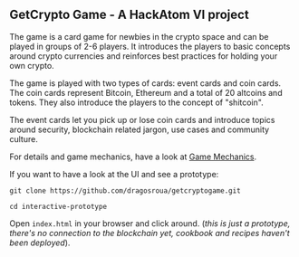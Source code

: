 ## GetCrypto Game - A HackAtom VI project

The game is a card game for newbies in the crypto space and can be played in groups of 2-6 players. It introduces the players to basic concepts around crypto currencies and reinforces best practices for holding your own crypto.

The game is played with two types of cards: event cards and coin cards. The coin cards represent Bitcoin, Ethereum and a total of 20 altcoins and tokens. They also introduce the players to the concept of "shitcoin".

The event cards let you pick up or lose coin cards and introduce topics around security, blockchain related jargon, use cases and community culture.

For details and game mechanics, have a look at [Game Mechanics](GameDescription.md).

If you want to have a look at the UI and see a prototype:

`git clone https://github.com/dragosroua/getcryptogame.git`

`cd interactive-prototype`

Open `index.html` in your browser and click around. (_this is just a prototype, there's no connection to the blockchain yet, cookbook and recipes haven't been deployed_).
